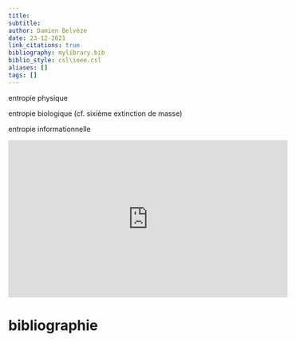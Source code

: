 ```yaml
---
title: 
subtitle:
author: Damien Belvèze
date: 23-12-2021
link_citations: true
bibliography: mylibrary.bib
biblio_style: csl\ieee.csl
aliases: []
tags: []
---
```


entropie physique

entropie biologique (cf. sixième extinction de masse)

entropie informationnelle

<iframe width="560" height="315" src="https://www.youtube.com/embed/qYCfx2xFMjE?start=1216" title="YouTube video player" frameborder="0" allow="accelerometer; autoplay; clipboard-write; encrypted-media; gyroscope; picture-in-picture" allowfullscreen></iframe>



# bibliographie

